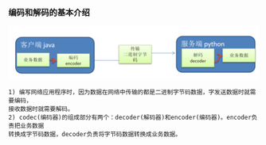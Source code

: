 ### 编码和解码的基本介绍
![avatar](./pic/029_netty.png)
```text
1) 编写网络应用程序时，因为数据在网络中传输的都是二进制字节码数据，字发送数据时就需要编码，
接收数据时就需要解码。
2) codec(编码器)的组成部分有两个：decoder(解码器)和encoder(编码器)。encoder负责把业务数据
转换成字节码数据，decoder负责将字节码数据转换成业务数据。
```